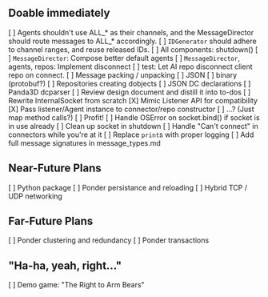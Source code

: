 Doable immediately
------------------

[ ] Agents shouldn't use ALL_* as their channels, and the MessageDirector should
    route messages to ALL_* accordingly.
[ ] `IDGenerator` should adhere to channel ranges, and reuse released IDs.
[ ] All components: shutdown()
[ ] `MessageDirector`: Compose better default agents
[ ] `MessageDirector`, agents, repos: Implement disconnect
    [ ] test: Let AI repo disconnect client repo on connect.
[ ] Message packing / unpacking
    [ ] JSON
    [ ] binary (protobuf?)
[ ] Repositories creating dobjects
    [ ] JSON DC declarations
    [ ] Panda3D dcparser
[ ] Review design document and distill it into to-dos
[ ] Rewrite InternalSocket from scratch
    [X] Mimic Listener API for compatibility
    [X] Pass listener/Agent instance to connector/repo constructor
    [ ] ...? (Just map method calls?)
    [ ] Profit!
[ ] Handle OSError on socket.bind() if socket is in use already
    [ ] Clean up socket in shutdown
    [ ] Handle "Can't connect" in connectors while you're at it
[ ] Replace `print`s with proper logging
[ ] Add full message signatures in message_types.md


Near-Future Plans
-----------------

[ ] Python package
[ ] Ponder persistance and reloading
[ ] Hybrid TCP / UDP networking


Far-Future Plans
----------------

[ ] Ponder clustering and redundancy
[ ] Ponder transactions


"Ha-ha, yeah, right..."
-----------------------

[ ] Demo game: "The Right to Arm Bears"
